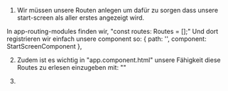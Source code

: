 1. Wir müssen unsere Routen anlegen um dafür zu sorgen dass unsere start-screen als aller erstes angezeigt wird.

In app-routing-modules finden wir, "const routes: Routes = [];"
Und dort registrieren wir einfach unsere component so: { path: '', component: StartScreenComponent },

2. Zudem ist es wichtig in "app.component.html" unsere Fähigkeit diese Routes zu erlesen einzugeben mit: "<router-outlet></router-outlet>"

3. 